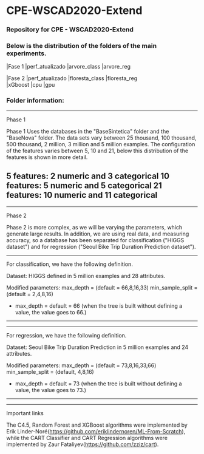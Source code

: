 # CPE-WSCAD2020-Extend
### Repository for CPE - WSCAD2020-Extend


### Below is the distribution of the folders of the main experiments.

|Fase 1
    |perf_atualizado
         |arvore_class
	 |arvore_reg

|Fase 2
    |perf_atualizado
         |floresta_class
	 |floresta_reg	
	 |xGboost
             |cpu
	     |gpu 	

### Folder information:

---
Phase 1

Phase 1 Uses the databases in the "BaseSintetica" folder and the "BaseNova" folder. The data sets vary between 25 thousand, 100 thousand, 500 thousand, 2 million, 3 million and 5 million examples. The configuration of the features varies between 5, 10 and 21, below this distribution of the features is shown in more detail.

5 features: 2 numeric and 3 categorical
10 features: 5 numeric and 5 categorical
21 features: 10 numeric and 11 categorical
---


---
Phase 2

Phase 2 is more complex, as we will be varying the parameters, which generate large results. In addition, we are using real data, and measuring accuracy, so a database has been separated for classification ("HIGGS dataset") and for regression ("Seoul Bike Trip Duration Prediction dataset").

---
For classification, we have the following definition.

Dataset: HIGGS defined in 5 million examples and 28 attributes.

Modified parameters:
max_depth = (default = 66,8,16,33)
min_sample_split = (default = 2,4,8,16)
* max_depth = default = 66 (when the tree is built without defining a value, the value goes to 66.)
---

---
For regression, we have the following definition.

Dataset: Seoul Bike Trip Duration Prediction in 5 million examples and 24 attributes.

Modified parameters:
max_depth = (default = 73,8,16,33,66)
min_sample_split = (default, 4,8,16)
* max_depth = default = 73 (when the tree is built without defining a value, the value goes to 73.)
---

---




Important links

The C4.5, Random Forest and XGBoost algorithms  were implemented by Erik Linder-Noré(https://github.com/eriklindernoren/ML-From-Scratch), while the CART Classifier and CART Regression  algorithms  were implemented by Zaur Fataliyev(https://github.com/zziz/cart).
